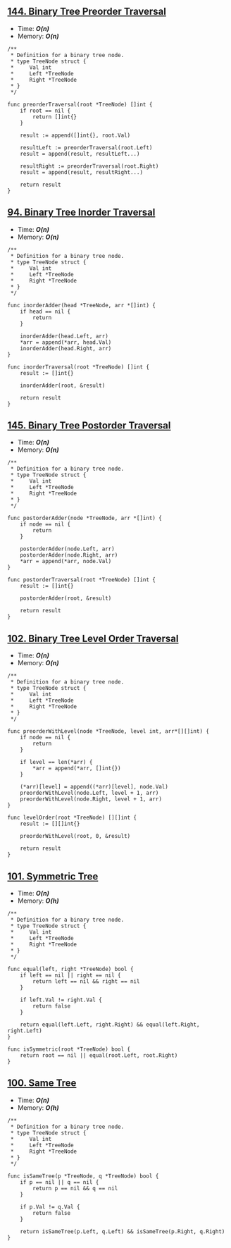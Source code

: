 ## [144. Binary Tree Preorder Traversal](https://leetcode.com/problems/binary-tree-preorder-traversal/)

- Time: ***O(n)***
- Memory: ***O(n)***

```golang
/**
 * Definition for a binary tree node.
 * type TreeNode struct {
 *     Val int
 *     Left *TreeNode
 *     Right *TreeNode
 * }
 */

func preorderTraversal(root *TreeNode) []int {
    if root == nil {
        return []int{}
    }
    
    result := append([]int{}, root.Val)
    
    resultLeft := preorderTraversal(root.Left)
    result = append(result, resultLeft...)
    
    resultRight := preorderTraversal(root.Right)
    result = append(result, resultRight...)
    
    return result
}
```



## [94. Binary Tree Inorder Traversal](https://leetcode.com/problems/binary-tree-inorder-traversal/)

- Time: ***O(n)***
- Memory: ***O(n)***

```golang
/**
 * Definition for a binary tree node.
 * type TreeNode struct {
 *     Val int
 *     Left *TreeNode
 *     Right *TreeNode
 * }
 */

func inorderAdder(head *TreeNode, arr *[]int) {
    if head == nil {
        return
    }

    inorderAdder(head.Left, arr)
    *arr = append(*arr, head.Val)
    inorderAdder(head.Right, arr)
}

func inorderTraversal(root *TreeNode) []int {
    result := []int{}

    inorderAdder(root, &result)

    return result
}
```



## [145. Binary Tree Postorder Traversal](https://leetcode.com/problems/binary-tree-postorder-traversal/)

- Time: ***O(n)***
- Memory: ***O(n)***

```golang
/**
 * Definition for a binary tree node.
 * type TreeNode struct {
 *     Val int
 *     Left *TreeNode
 *     Right *TreeNode
 * }
 */

func postorderAdder(node *TreeNode, arr *[]int) {
    if node == nil {
        return
    }

    postorderAdder(node.Left, arr)
    postorderAdder(node.Right, arr)
    *arr = append(*arr, node.Val)
}

func postorderTraversal(root *TreeNode) []int {
    result := []int{}

    postorderAdder(root, &result)

    return result
}
```



## [102. Binary Tree Level Order Traversal](https://leetcode.com/problems/binary-tree-level-order-traversal/)

- Time: ***O(n)***
- Memory: ***O(n)***

```golang
/**
 * Definition for a binary tree node.
 * type TreeNode struct {
 *     Val int
 *     Left *TreeNode
 *     Right *TreeNode
 * }
 */

func preorderWithLevel(node *TreeNode, level int, arr*[][]int) {
    if node == nil {
        return
    }

    if level == len(*arr) {
        *arr = append(*arr, []int{})
    }

    (*arr)[level] = append((*arr)[level], node.Val)
    preorderWithLevel(node.Left, level + 1, arr)
    preorderWithLevel(node.Right, level + 1, arr)
}

func levelOrder(root *TreeNode) [][]int {
    result := [][]int{}

    preorderWithLevel(root, 0, &result)

    return result
}
```



## [101. Symmetric Tree](https://leetcode.com/problems/symmetric-tree/)

- Time: ***O(n)***
- Memory: ***O(h)***

```golang
/**
 * Definition for a binary tree node.
 * type TreeNode struct {
 *     Val int
 *     Left *TreeNode
 *     Right *TreeNode
 * }
 */

func equal(left, right *TreeNode) bool {
    if left == nil || right == nil {
        return left == nil && right == nil
    }

    if left.Val != right.Val {
        return false
    }

    return equal(left.Left, right.Right) && equal(left.Right, right.Left)
}

func isSymmetric(root *TreeNode) bool {
    return root == nil || equal(root.Left, root.Right)
}
```



## [100. Same Tree](https://leetcode.com/problems/same-tree/)

- Time: ***O(n)***
- Memory: ***O(h)***

```golang
/**
 * Definition for a binary tree node.
 * type TreeNode struct {
 *     Val int
 *     Left *TreeNode
 *     Right *TreeNode
 * }
 */

func isSameTree(p *TreeNode, q *TreeNode) bool {
    if p == nil || q == nil {
        return p == nil && q == nil
    }

    if p.Val != q.Val {
        return false
    }

    return isSameTree(p.Left, q.Left) && isSameTree(p.Right, q.Right)
}
```
